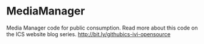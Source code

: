 # MediaManager
Media Manager code for public consumption.
Read more about this code on the ICS website blog series. 
http://bit.ly/githubics-ivi-opensource 
